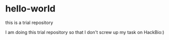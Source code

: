 # hello-world
this is a trial repository

I am doing this trial repository so that I don't screw up my task on HackBio:)
